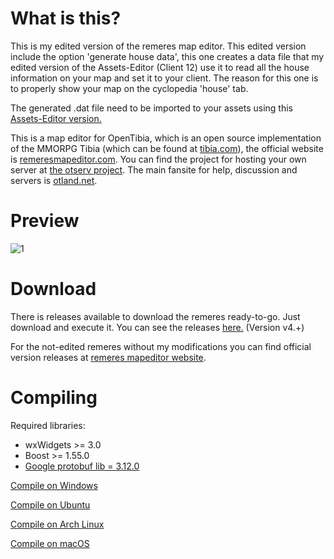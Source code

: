 What is this?
=============

This is my edited version of the remeres map editor. This edited version include the option 'generate house data', this one creates a data file that my edited version of the Assets-Editor (Client 12) use it to read all the house information on your map and set it to your client. The reason for this one is to properly show your map on the cyclopedia 'house' tab.

The generated .dat file need to be imported to your assets using this [Assets-Editor version.](https://github.com/marcosvf132/Assets-Editor/tree/main)

This is a map editor for OpenTibia, which is an open source implementation of the MMORPG Tibia (which can be found at [tibia.com](http://tibia.com)), the official website is [remeresmapeditor.com](http://remeresmapeditor.com).
You can find the project for hosting your own server at [the otserv project](https://github.com/opentibia/server).
The main fansite for help, discussion and servers is [otland.net](http://otland.net).

Preview
========
![1](https://user-images.githubusercontent.com/66353315/116692140-48679780-a992-11eb-90d3-86755548d649.gif)

Download
========

There is releases available to download the remeres ready-to-go. Just download and execute it. You can see the releases [here.](https://github.com/marcosvf132/rme/releases) (Version v4.+)

For the not-edited remeres without my modifications you can find official version releases at [remeres mapeditor website](http://remeresmapeditor.com/marklar.php).

Compiling
=========
Required libraries:
* wxWidgets >= 3.0
* Boost >= 1.55.0
* [Google protobuf lib = 3.12.0](https://github.com/protocolbuffers/protobuf/blob/master/src/README.md)

[Compile on Windows](https://github.com/hjnilsson/rme/wiki/Compiling-on-Windows)

[Compile on Ubuntu](https://github.com/hjnilsson/rme/wiki/Compiling-on-Ubuntu)

[Compile on Arch Linux](https://github.com/hjnilsson/rme/wiki/Compiling-on-Arch-Linux)

[Compile on macOS](https://github.com/hjnilsson/rme/wiki/Compiling-on-macOS)
